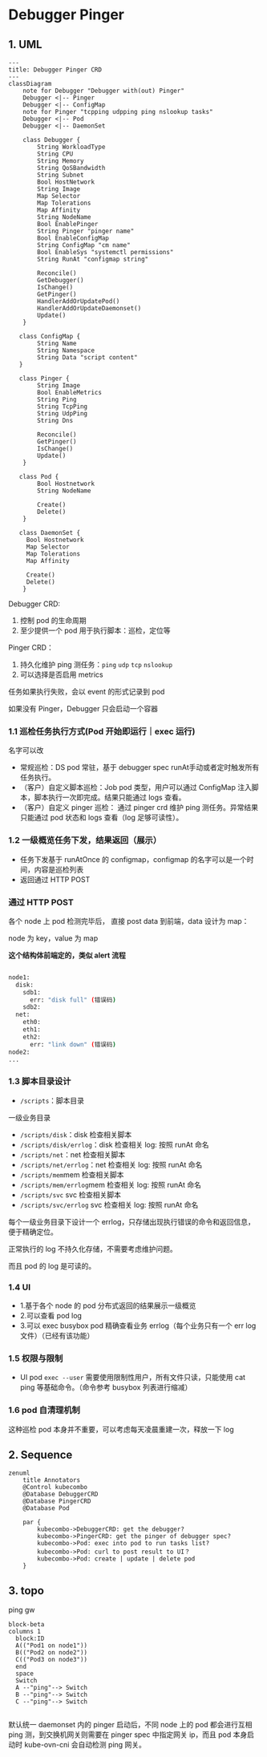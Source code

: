 # Debugger Pinger

## 1. UML

```mermaid
---
title: Debugger Pinger CRD
---
classDiagram
    note for Debugger "Debugger with(out) Pinger"
    Debugger <|-- Pinger
    Debugger <|-- ConfigMap
    note for Pinger "tcpping udpping ping nslookup tasks"
    Debugger <|-- Pod
    Debugger <|-- DaemonSet

    class Debugger {
        String WorkloadType
        String CPU
        String Memory
        String QoSBandwidth
        String Subnet
        Bool HostNetwork
        String Image
        Map Selector
        Map Tolerations
        Map Affinity
        String NodeName
        Bool EnablePinger
        String Pinger "pinger name"
        Bool EnableConfigMap
        String ConfigMap "cm name"
        Bool EnableSys "systemctl permissions"
        String RunAt "configmap string"

        Reconcile()
        GetDebugger()
        IsChange()
        GetPinger()
        HandlerAddOrUpdatePod()
        HandlerAddOrUpdateDaemonset()
        Update()
    }

   class ConfigMap {
        String Name
        String Namespace
        String Data "script content"
   }

   class Pinger {
        String Image
        Bool EnableMetrics
        String Ping
        String TcpPing
        String UdpPing
        String Dns

        Reconcile()
        GetPinger()
        IsChange()
        Update()
    }

   class Pod {
        Bool Hostnetwork
        String NodeName

        Create()
        Delete()
    }

   class DaemonSet {
     Bool Hostnetwork
     Map Selector
     Map Tolerations
     Map Affinity

     Create()
     Delete()
    }
```

Debugger CRD:

1. 控制 pod 的生命周期
2. 至少提供一个 pod 用于执行脚本：巡检，定位等

Pinger CRD：

1. 持久化维护 ping 测任务：`ping`  `udp`  `tcp`  `nslookup`
2. 可以选择是否启用 metrics

任务如果执行失败，会以 event 的形式记录到 pod

如果没有 Pinger，Debugger 只会启动一个容器

### 1.1 巡检任务执行方式(Pod 开始即运行｜exec 运行)

名字可以改

- 常规巡检：DS pod 常驻，基于 debugger spec runAt手动或者定时触发所有任务执行。
- （客户）自定义脚本巡检：Job pod 类型，用户可以通过 ConfigMap 注入脚本，脚本执行一次即完成。结果只能通过 logs 查看。
- （客户）自定义 pinger 巡检： 通过 pinger crd 维护 ping 测任务。异常结果只能通过 pod 状态和 logs 查看（log 足够可读性）。

### 1.2 一级概览任务下发，结果返回（展示）

- 任务下发基于 runAtOnce 的 configmap，configmap 的名字可以是一个时间，内容是巡检列表
- 返回通过 HTTP POST 

### 通过 HTTP POST 

各个 node 上 pod 检测完毕后， 直接 post  data 到前端，data 设计为 map：

node 为 key，value 为 map

**这个结构体前端定的，类似 alert 流程**

```bash

node1:
  disk:
    sdb1:
      err: "disk full" (错误码)
    sdb2:
  net:
    eth0:
    eth1:
    eth2:
      err: "link down" (错误码)
node2:
...

```



### 1.3 脚本目录设计

- `/scripts`：脚本目录

一级业务目录

- `/scripts/disk`：disk 检查相关脚本
- `/scripts/disk/errlog`：disk 检查相关 log: 按照 runAt 命名
- `/scripts/net`：net 检查相关脚本
- `/scripts/net/errlog`：net 检查相关 log: 按照 runAt 命名
- `/scripts/mem`mem 检查相关脚本
- `/scripts/mem/errlog`mem 检查相关 log: 按照 runAt 命名
- `/scripts/svc` svc 检查相关脚本
- `/scripts/svc/errlog` svc 检查相关 log: 按照 runAt 命名

每个一级业务目录下设计一个 errlog，只存储出现执行错误的命令和返回信息，便于精确定位。

正常执行的 log 不持久化存储，不需要考虑维护问题。

而且 pod 的 log 是可读的。

### 1.4 UI

- 1.基于各个 node 的 pod 分布式返回的结果展示一级概览
- 2.可以查看 pod log
- 3.可以 exec busybox pod 精确查看业务 errlog（每个业务只有一个 err log 文件）（已经有该功能）

### 1.5 权限与限制

- UI pod `exec --user` 需要使用限制性用户，所有文件只读，只能使用 cat ping 等基础命令。（命令参考 busybox 列表进行缩减）

### 1.6 pod 自清理机制

这种巡检 pod 本身并不重要，可以考虑每天凌晨重建一次，释放一下 log

## 2. Sequence

```mermaid
zenuml
    title Annotators
    @Control kubecombo
    @Database DebuggerCRD
    @Database PingerCRD
    @Database Pod

    par {
        kubecombo->DebuggerCRD: get the debugger?
        kubecombo->PingerCRD: get the pinger of debugger spec?
        kubecombo->Pod: exec into pod to run tasks list?
        kubecombo->Pod: curl to post result to UI？
        kubecombo->Pod: create | update | delete pod
    }
```

## 3. topo

ping gw

```mermaid
block-beta
columns 1
  block:ID
  A(("Pod1 on node1"))
  B(("Pod2 on node2"))
  C(("Pod3 on node3"))
  end
  space
  Switch
  A --"ping"--> Switch
  B --"ping"--> Switch
  C --"ping"--> Switch


```

默认统一 daemonset 内的 pinger 启动后，不同 node 上的 pod 都会进行互相 ping 测，到交换机网关则需要在 pinger spec 中指定网关 ip，而且 pod 本身启动时 kube-ovn-cni 会自动检测 ping 网关。
